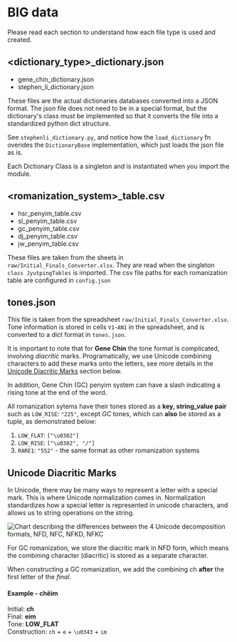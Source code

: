 # BIG data
Please read each section to understand how each file type is used and created.

## <dictionary_type>_dictionary.json
- gene_chin_dictionary.json
- stephen_li_dictionary.json

These files are the actual dictionaries databases converted into a JSON format. The json file does not need to be in a special format, but the dictionary's class must be implemented so that it converts the file into a standardized python dict structure.

See `stephenli_dictionary.py`, and notice how the `load_dictionary` fn overides the `DictionaryBase` implementation, which just loads the json file as is.

Each Dictionary Class is a singleton and is instantiated when you import the module.



## <romanization_system>_table.csv
- hsr_penyim_table.csv
- sl_penyim_table.csv
- gc_penyim_table.csv
- dj_penyim_table.csv
- jw_penyim_table.csv


These files are taken from the sheets in `raw/Initial_Finals_Converter.xlsx`. They are read when the  singleton `class JyutpingTables` is imported. The csv file paths for each romanization table are configured in `config.json`

## tones.json
This file is taken from the spreadsheet `raw/Initial_Finals_Converter.xlsx`. Tone information is stored in cells `V1`-`AN1` in the spreadsheet, and is converted to a dict format in `tones.json`.

It is important to note that for **Gene Chin** the tone format is complicated, involving *diacritic* marks. Programatically, we use Unicode combining characters to add these marks onto the letters, see more details in the [Unicode Diacritic Marks](#unicode-diacritic-marks) section below.

In addition, Gene Chin (GC) penyim system can have a slash indicating a rising tone at the end of the word.

All romanization sytems have their tones stored as a **key, string_value pair** such as `LOW_RISE`: `"225"`, except *GC* tones, which can **also** be stored as a tuple, as demonstrated below:
 1. `LOW_FLAT`: `["\u0302"]`
 2. `LOW_RISE`: `["\u0302", "/"]`
 3. `RARE1`: `"552"` - the same format as other romanization systems


## Unicode Diacritic Marks
In Unicode, there may be many ways to represent a letter with a special mark. This is where Unicode normalization comes in. Normalization standardizes how a special letter is represented in unicode characters, and allows us to string operations on the string.

![Chart describing the differences between the 4 Unicode decomposition formats, NFD, NFC, NFKD, NFKC](unicode_decomposition_formats.png)

For GC romanization, we store the diacritic mark in NFD form, which means the combining character (diacritic) is stored as a separate character.

When constructing a GC romanization, we add the combining ch **after** the first letter of the *final*.

#### Example - **chẽim**
Initial: **ch** \
Final: **eim** \
Tone: **LOW_FLAT** \
Construction: `ch` + `e` + `\u0343` + `im`
